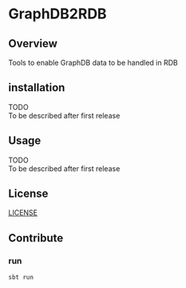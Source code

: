 # GraphDB2RDB

## Overview

Tools to enable GraphDB data to be handled in RDB

## installation

TODO  
To be described after first release

## Usage

TODO  
To be described after first release

## License

[LICENSE](LICENSE)

## Contribute

### run

```shell
sbt run
```
